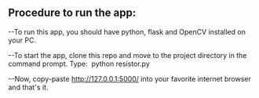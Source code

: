 
## Procedure to run the app:

--To run this app, you should have python, flask and OpenCV installed on your PC. 

--To start the app, clone this repo and move to the project directory in the command prompt. 
Type: 
python resistor.py

--Now, copy-paste http://127.0.0.1:5000/ into your favorite internet browser and that's it.